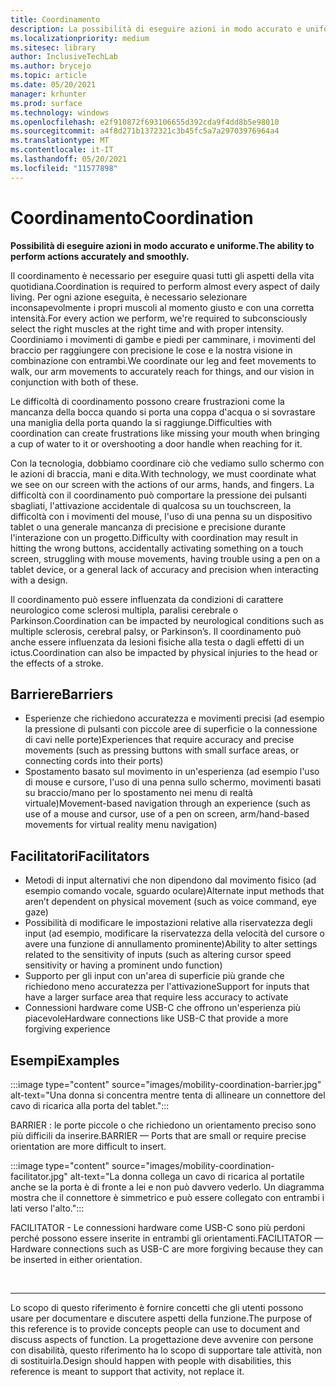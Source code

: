 ```yaml
---
title: Coordinamento
description: La possibilità di eseguire azioni in modo accurato e uniforme
ms.localizationpriority: medium
ms.sitesec: library
author: InclusiveTechLab
ms.author: brycejo
ms.topic: article
ms.date: 05/20/2021
manager: krhunter
ms.prod: surface
ms.technology: windows
ms.openlocfilehash: e2f910872f693106655d392cda9f4dd8b5e98010
ms.sourcegitcommit: a4f8d271b1372321c3b45fc5a7a29703976964a4
ms.translationtype: MT
ms.contentlocale: it-IT
ms.lasthandoff: 05/20/2021
ms.locfileid: "11577898"
---
```

# <a name="coordination"></a><span data-ttu-id="d4a0c-103">Coordinamento</span><span class="sxs-lookup"><span data-stu-id="d4a0c-103">Coordination</span></span>

**<span data-ttu-id="d4a0c-104">Possibilità di eseguire azioni in modo accurato e uniforme.</span><span class="sxs-lookup"><span data-stu-id="d4a0c-104">The ability to perform actions accurately and smoothly.</span></span>**

<span data-ttu-id="d4a0c-105">Il coordinamento è necessario per eseguire quasi tutti gli aspetti della vita quotidiana.</span><span class="sxs-lookup"><span data-stu-id="d4a0c-105">Coordination is required to perform almost every aspect of daily living.</span></span> <span data-ttu-id="d4a0c-106">Per ogni azione eseguita, è necessario selezionare inconsapevolmente i propri muscoli al momento giusto e con una corretta intensità.</span><span class="sxs-lookup"><span data-stu-id="d4a0c-106">For every action we perform, we're required to subconsciously select the right muscles at the right time and with proper intensity.</span></span> <span data-ttu-id="d4a0c-107">Coordiniamo i movimenti di gambe e piedi per camminare, i movimenti del braccio per raggiungere con precisione le cose e la nostra visione in combinazione con entrambi.</span><span class="sxs-lookup"><span data-stu-id="d4a0c-107">We coordinate our leg and feet movements to walk, our arm movements to accurately reach for things, and our vision in conjunction with both of these.</span></span>

<span data-ttu-id="d4a0c-108">Le difficoltà di coordinamento possono creare frustrazioni come la mancanza della bocca quando si porta una coppa d'acqua o si sovrastare una maniglia della porta quando la si raggiunge.</span><span class="sxs-lookup"><span data-stu-id="d4a0c-108">Difficulties with coordination can create frustrations like missing your mouth when bringing a cup of water to it or overshooting a door handle when reaching for it.</span></span>

<span data-ttu-id="d4a0c-109">Con la tecnologia, dobbiamo coordinare ciò che vediamo sullo schermo con le azioni di braccia, mani e dita.</span><span class="sxs-lookup"><span data-stu-id="d4a0c-109">With technology, we must coordinate what we see on our screen with the actions of our arms, hands, and fingers.</span></span> <span data-ttu-id="d4a0c-110">La difficoltà con il coordinamento può comportare la pressione dei pulsanti sbagliati, l'attivazione accidentale di qualcosa su un touchscreen, la difficoltà con i movimenti del mouse, l'uso di una penna su un dispositivo tablet o una generale mancanza di precisione e precisione durante l'interazione con un progetto.</span><span class="sxs-lookup"><span data-stu-id="d4a0c-110">Difficulty with coordination may result in hitting the wrong buttons, accidentally activating something on a touch screen, struggling with mouse movements, having trouble using a pen on a tablet device, or a general lack of accuracy and precision when interacting with a design.</span></span>

<span data-ttu-id="d4a0c-111">Il coordinamento può essere influenzata da condizioni di carattere neurologico come sclerosi multipla, paralisi cerebrale o Parkinson.</span><span class="sxs-lookup"><span data-stu-id="d4a0c-111">Coordination can be impacted by neurological conditions such as multiple sclerosis, cerebral palsy, or Parkinson’s.</span></span> <span data-ttu-id="d4a0c-112">Il coordinamento può anche essere influenzata da lesioni fisiche alla testa o dagli effetti di un ictus.</span><span class="sxs-lookup"><span data-stu-id="d4a0c-112">Coordination can also be impacted by physical injuries to the head or the effects of a stroke.</span></span>

## <a name="barriers"></a><span data-ttu-id="d4a0c-113">Barriere</span><span class="sxs-lookup"><span data-stu-id="d4a0c-113">Barriers</span></span>

* <span data-ttu-id="d4a0c-114">Esperienze che richiedono accuratezza e movimenti precisi (ad esempio la pressione di pulsanti con piccole aree di superficie o la connessione di cavi nelle porte)</span><span class="sxs-lookup"><span data-stu-id="d4a0c-114">Experiences that require accuracy and precise movements (such as pressing buttons with small surface areas, or connecting cords into their ports)</span></span>
* <span data-ttu-id="d4a0c-115">Spostamento basato sul movimento in un'esperienza (ad esempio l'uso di mouse e cursore, l'uso di una penna sullo schermo, movimenti basati su braccio/mano per lo spostamento nei menu di realtà virtuale)</span><span class="sxs-lookup"><span data-stu-id="d4a0c-115">Movement-based navigation through an experience (such as use of a mouse and cursor, use of a pen on screen, arm/hand-based movements for virtual reality menu navigation)</span></span>

## <a name="facilitators"></a><span data-ttu-id="d4a0c-116">Facilitatori</span><span class="sxs-lookup"><span data-stu-id="d4a0c-116">Facilitators</span></span>
* <span data-ttu-id="d4a0c-117">Metodi di input alternativi che non dipendono dal movimento fisico (ad esempio comando vocale, sguardo oculare)</span><span class="sxs-lookup"><span data-stu-id="d4a0c-117">Alternate input methods that aren’t dependent on physical movement (such as voice command, eye gaze)</span></span>
* <span data-ttu-id="d4a0c-118">Possibilità di modificare le impostazioni relative alla riservatezza degli input (ad esempio, modificare la riservatezza della velocità del cursore o avere una funzione di annullamento prominente)</span><span class="sxs-lookup"><span data-stu-id="d4a0c-118">Ability to alter settings related to the sensitivity of inputs (such as altering cursor speed sensitivity or having a prominent undo function)</span></span>
* <span data-ttu-id="d4a0c-119">Supporto per gli input con un'area di superficie più grande che richiedono meno accuratezza per l'attivazione</span><span class="sxs-lookup"><span data-stu-id="d4a0c-119">Support for inputs that have a larger surface area that require less accuracy to activate</span></span>
* <span data-ttu-id="d4a0c-120">Connessioni hardware come USB-C che offrono un'esperienza più piacevole</span><span class="sxs-lookup"><span data-stu-id="d4a0c-120">Hardware connections like USB-C that provide a more forgiving experience</span></span>


## <a name="examples"></a><span data-ttu-id="d4a0c-121">Esempi</span><span class="sxs-lookup"><span data-stu-id="d4a0c-121">Examples</span></span>

:::image type="content" source="images/mobility-coordination-barrier.jpg" alt-text="Una donna si concentra mentre tenta di allineare un connettore del cavo di ricarica alla porta del tablet.":::

<span data-ttu-id="d4a0c-123">BARRIER : le porte piccole o che richiedono un orientamento preciso sono più difficili da inserire.</span><span class="sxs-lookup"><span data-stu-id="d4a0c-123">BARRIER — Ports that are small or require precise orientation are more difficult to insert.</span></span>

:::image type="content" source="images/mobility-coordination-facilitator.jpg" alt-text="La donna collega un cavo di ricarica al portatile anche se la porta è di fronte a lei e non può davvero vederlo. Un diagramma mostra che il connettore è simmetrico e può essere collegato con entrambi i lati verso l'alto.":::

<span data-ttu-id="d4a0c-126">FACILITATOR - Le connessioni hardware come USB-C sono più perdoni perché possono essere inserite in entrambi gli orientamenti.</span><span class="sxs-lookup"><span data-stu-id="d4a0c-126">FACILITATOR — Hardware connections such as USB-C are more forgiving because they can be inserted in either orientation.</span></span>

&nbsp;

[comment]: # (Piè di pagina)
___
<span data-ttu-id="d4a0c-128">Lo scopo di questo riferimento è fornire concetti che gli utenti possono usare per documentare e discutere aspetti della funzione.</span><span class="sxs-lookup"><span data-stu-id="d4a0c-128">The purpose of this reference is to provide concepts people can use to document and discuss aspects of function.</span></span> <span data-ttu-id="d4a0c-129">La progettazione deve avvenire con persone con disabilità, questo riferimento ha lo scopo di supportare tale attività, non di sostituirla.</span><span class="sxs-lookup"><span data-stu-id="d4a0c-129">Design should happen with people with disabilities, this reference is meant to support that activity, not replace it.</span></span> 